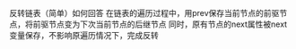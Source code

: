 反转链表（简单）如何回答
    在链表的遍历过程中，用prev保存当前节点的前驱节点，将前驱节点变为下次当前节点的后继节点
    同时，原有节点的next属性被next变量保存，不影响原遍历情况下，完成反转
